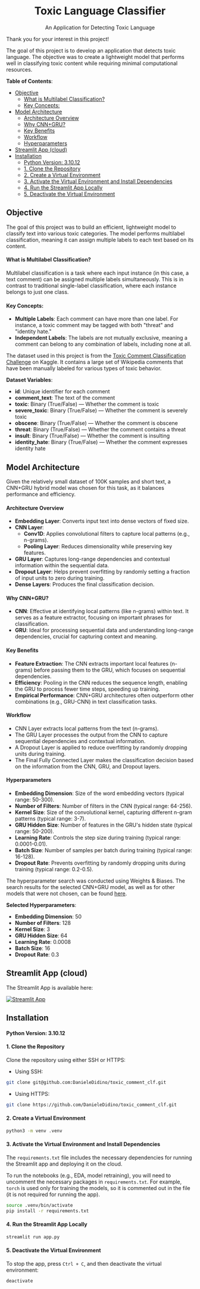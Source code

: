 <h1 align="center">Toxic Language Classifier</h1>

<p align="center">An Application for Detecting Toxic Language</p>

Thank you for your interest in this project!

The goal of this project is to develop an application that detects toxic language.
The objective was to create a lightweight model that performs well in classifying toxic content while requiring minimal computational resources.

**Table of Contents**:

- [Objective](#objective)
    - [What is Multilabel Classification?](#what-is-multilabel-classification)
    - [Key Concepts:](#key-concepts)
- [Model Architecture](#model-architecture)
    - [Architecture Overview](#architecture-overview)
    - [Why CNN+GRU?](#why-cnngru)
    - [Key Benefits](#key-benefits)
    - [Workflow](#workflow)
    - [Hyperparameters](#hyperparameters)
- [Streamlit App (cloud)](#streamlit-app-cloud)
- [Installation](#installation)
    - [Python Version: 3.10.12](#python-version-31012)
    - [1. Clone the Repository](#1-clone-the-repository)
    - [2. Create a Virtual Environment](#2-create-a-virtual-environment)
    - [3. Activate the Virtual Environment and Install Dependencies](#3-activate-the-virtual-environment-and-install-dependencies)
    - [4. Run the Streamlit App Locally](#4-run-the-streamlit-app-locally)
    - [5. Deactivate the Virtual Environment](#5-deactivate-the-virtual-environment)

## Objective

The goal of this project was to build an efficient, lightweight model to classify text into various toxic categories.
The model performs multilabel classification, meaning it can assign multiple labels to each text based on its content.

#### What is Multilabel Classification?

Multilabel classification is a task where each input instance (in this case, a text comment) can be assigned multiple labels simultaneously.
This is in contrast to traditional single-label classification, where each instance belongs to just one class.

#### Key Concepts:

- **Multiple Labels**: Each comment can have more than one label. For instance, a toxic comment may be tagged with both "threat" and "identity hate."
- **Independent Labels**: The labels are not mutually exclusive, meaning a comment can belong to any combination of labels, including none at all.

The dataset used in this project is from the [Toxic Comment Classification Challenge](https://www.kaggle.com/c/jigsaw-toxic-comment-classification-challenge) on Kaggle.
It contains a large set of Wikipedia comments that have been manually labeled for various types of toxic behavior.

**Dataset Variables**:
- **id**: Unique identifier for each comment
- **comment_text**: The text of the comment
- **toxic**: Binary (True/False) — Whether the comment is toxic
- **severe_toxic**: Binary (True/False) — Whether the comment is severely toxic
- **obscene**: Binary (True/False) — Whether the comment is obscene
- **threat**: Binary (True/False) — Whether the comment contains a threat
- **insult**: Binary (True/False) — Whether the comment is insulting
- **identity_hate**: Binary (True/False) — Whether the comment expresses identity hate

## Model Architecture

Given the relatively small dataset of 100K samples and short text, a CNN+GRU hybrid model was chosen for this task, as it balances performance and efficiency.

#### Architecture Overview

- **Embedding Layer**: Converts input text into dense vectors of fixed size.
- **CNN Layer**:
  - **Conv1D**: Applies convolutional filters to capture local patterns (e.g., n-grams).
  - **Pooling Layer**: Reduces dimensionality while preserving key features.
- **GRU Layer**: Captures long-range dependencies and contextual information within the sequential data.
- **Dropout Layer**: Helps prevent overfitting by randomly setting a fraction of input units to zero during training.
- **Dense Layers**: Produces the final classification decision.

#### Why CNN+GRU?

- **CNN**: Effective at identifying local patterns (like n-grams) within text. It serves as a feature extractor, focusing on important phrases for classification.
- **GRU**: Ideal for processing sequential data and understanding long-range dependencies, crucial for capturing context and meaning.

#### Key Benefits

- **Feature Extraction**: The CNN extracts important local features (n-grams) before passing them to the GRU, which focuses on sequential dependencies.
- **Efficiency**: Pooling in the CNN reduces the sequence length, enabling the GRU to process fewer time steps, speeding up training.
- **Empirical Performance**: CNN+GRU architectures often outperform other combinations (e.g., GRU-CNN) in text classification tasks.

#### Workflow
- CNN Layer extracts local patterns from the text (n-grams).
- The GRU Layer processes the output from the CNN to capture sequential dependencies and contextual information.
- A Dropout Layer is applied to reduce overfitting by randomly dropping units during training.
- The Final Fully Connected Layer makes the classification decision based on the information from the CNN, GRU, and Dropout layers.

#### Hyperparameters
- **Embedding Dimension**: Size of the word embedding vectors (typical range: 50-300).
- **Number of Filters**: Number of filters in the CNN (typical range: 64-256).
- **Kernel Size**: Size of the convolutional kernel, capturing different n-gram patterns (typical range: 3-7).
- **GRU Hidden Size**: Number of features in the GRU's hidden state (typical range: 50-200).
- **Learning Rate**: Controls the step size during training (typical range: 0.0001-0.01).
- **Batch Size**: Number of samples per batch during training (typical range: 16-128).
- **Dropout Rate**: Prevents overfitting by randomly dropping units during training (typical range: 0.2-0.5).

The hyperparameter search was conducted using Weights & Biases.
The search results for the selected CNN+GRU model, as well as for other models that were not chosen, can be found [here](https://wandb.ai/daniele-didino/toxic_comment_clf).

**Selected Hyperparameters**:
- **Embedding Dimension**: 50
- **Number of Filters**: 128
- **Kernel Size**: 3
- **GRU Hidden Size**: 64
- **Learning Rate**: 0.0008
- **Batch Size**: 16
- **Dropout Rate**: 0.3

## Streamlit App (cloud)

The Streamlit App is available here:

[![Streamlit App](https://static.streamlit.io/badges/streamlit_badge_black_white.svg)](https://h79wmnxbmimkvqem9wnwp2.streamlit.app/)

## Installation

#### Python Version: 3.10.12

#### 1. Clone the Repository

Clone the repository using either SSH or HTTPS:

- Using SSH:
```bash
git clone git@github.com:DanieleDidino/toxic_comment_clf.git
```

- Using HTTPS:
```bash
git clone https://github.com/DanieleDidino/toxic_comment_clf.git
```

#### 2. Create a Virtual Environment

```bash
python3 -m venv .venv
```

#### 3. Activate the Virtual Environment and Install Dependencies

The `requirements.txt` file includes the necessary dependencies for running the Streamlit app and deploying it on the cloud.

To run the notebooks (e.g., EDA, model retraining), you will need to uncomment the necessary packages in `requirements.txt`.
For example, `torch` is used only for training the models, so it is commented out in the file (it is not required for running the app).

```bash
source .venv/bin/activate
pip install -r requirements.txt
```

#### 4. Run the Streamlit App Locally
   
```bash
streamlit run app.py
```

#### 5. Deactivate the Virtual Environment

To stop the app, press `Ctrl + C`, and then deactivate the virtual environment:

```bash
deactivate
```
